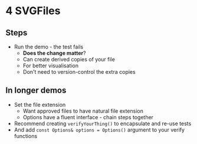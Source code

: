 # 4 SVGFiles

## Steps

* Run the demo - the test fails
    * **Does the change matter**?
    * Can create derived copies of your file
    * For better visualisation
    * Don't need to version-control the extra copies

## In longer demos

* Set the file extension
    * Want approved files to have natural file extension
    * Options have a fluent interface - chain steps together
* Recommend creating `verifyYourThing()` to encapsulate and re-use tests
* And add `const Options& options = Options()` argument to your verify functions
